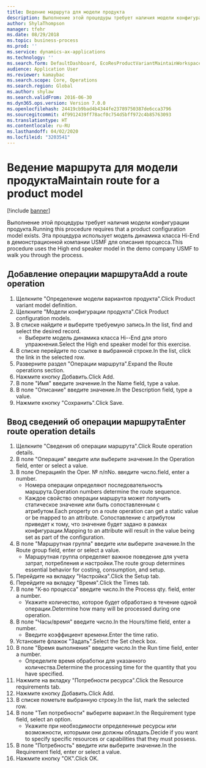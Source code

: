 ```yaml
---
title: Ведение маршрута для модели продукта
description: Выполнение этой процедуры требует наличия модели конфигурации продукта.
author: ShylaThompson
manager: tfehr
ms.date: 08/29/2018
ms.topic: business-process
ms.prod: ''
ms.service: dynamics-ax-applications
ms.technology: ''
ms.search.form: DefaultDashboard, EcoResProductVariantMaintainWorkspace, PCProductConfigurationModelListPage, PCProductConfigurationModelDetails, PCRouteOperationDetails, WrkCtrCapabilityLookUp
audience: Application User
ms.reviewer: kamaybac
ms.search.scope: Core, Operations
ms.search.region: Global
ms.author: shylaw
ms.search.validFrom: 2016-06-30
ms.dyn365.ops.version: Version 7.0.0
ms.openlocfilehash: 24419cb9bad4b4344fe23789750387de6cca3796
ms.sourcegitcommit: 4f9912439ff78acf0c754d5bff972c4b85763093
ms.translationtype: HT
ms.contentlocale: ru-RU
ms.lasthandoff: 04/02/2020
ms.locfileid: "3203541"
---
```

# <a name="maintain-route-for-a-product-model"></a><span data-ttu-id="7dde7-103">Ведение маршрута для модели продукта</span><span class="sxs-lookup"><span data-stu-id="7dde7-103">Maintain route for a product model</span></span>

[!include [banner](../../includes/banner.md)]

<span data-ttu-id="7dde7-104">Выполнение этой процедуры требует наличия модели конфигурации продукта.</span><span class="sxs-lookup"><span data-stu-id="7dde7-104">Running this procedure requires that a product configuration model exists.</span></span> <span data-ttu-id="7dde7-105">Эта процедура использует модель динамика класса Hi-End в демонстрационной компании USMF для описания процесса.</span><span class="sxs-lookup"><span data-stu-id="7dde7-105">This procedure uses the High end speaker model in the demo company USMF to walk you through the process.</span></span>


## <a name="add-a-route-operation"></a><span data-ttu-id="7dde7-106">Добавление операции маршрута</span><span class="sxs-lookup"><span data-stu-id="7dde7-106">Add a route operation</span></span>
1. <span data-ttu-id="7dde7-107">Щелкните "Определение модели вариантов продукта".</span><span class="sxs-lookup"><span data-stu-id="7dde7-107">Click Product variant model definition.</span></span>
2. <span data-ttu-id="7dde7-108">Щелкните "Модели конфигурации продукта".</span><span class="sxs-lookup"><span data-stu-id="7dde7-108">Click Product configuration models.</span></span>
3. <span data-ttu-id="7dde7-109">В списке найдите и выберите требуемую запись.</span><span class="sxs-lookup"><span data-stu-id="7dde7-109">In the list, find and select the desired record.</span></span>
    * <span data-ttu-id="7dde7-110">Выберите модель динамика класса Hi--End для этого упражнения.</span><span class="sxs-lookup"><span data-stu-id="7dde7-110">Select the High end speaker model for this exercise.</span></span>  
4. <span data-ttu-id="7dde7-111">В списке перейдите по ссылке в выбранной строке.</span><span class="sxs-lookup"><span data-stu-id="7dde7-111">In the list, click the link in the selected row.</span></span>
5. <span data-ttu-id="7dde7-112">Разверните раздел "Операции маршрута".</span><span class="sxs-lookup"><span data-stu-id="7dde7-112">Expand the Route operations section.</span></span>
6. <span data-ttu-id="7dde7-113">Нажмите кнопку Добавить.</span><span class="sxs-lookup"><span data-stu-id="7dde7-113">Click Add.</span></span>
7. <span data-ttu-id="7dde7-114">В поле "Имя" введите значение.</span><span class="sxs-lookup"><span data-stu-id="7dde7-114">In the Name field, type a value.</span></span>
8. <span data-ttu-id="7dde7-115">В поле "Описание" введите значение.</span><span class="sxs-lookup"><span data-stu-id="7dde7-115">In the Description field, type a value.</span></span>
9. <span data-ttu-id="7dde7-116">Нажмите кнопку "Сохранить".</span><span class="sxs-lookup"><span data-stu-id="7dde7-116">Click Save.</span></span>

## <a name="enter-route-operation-details"></a><span data-ttu-id="7dde7-117">Ввод сведений об операции маршрута</span><span class="sxs-lookup"><span data-stu-id="7dde7-117">Enter route operation details</span></span>
1. <span data-ttu-id="7dde7-118">Щелкните "Сведения об операции маршрута".</span><span class="sxs-lookup"><span data-stu-id="7dde7-118">Click Route operation details.</span></span>
2. <span data-ttu-id="7dde7-119">В поле "Операция" введите или выберите значение.</span><span class="sxs-lookup"><span data-stu-id="7dde7-119">In the Operation field, enter or select a value.</span></span>
3. <span data-ttu-id="7dde7-120">В поле Операция</span><span class="sxs-lookup"><span data-stu-id="7dde7-120">In the Oper.</span></span> <span data-ttu-id="7dde7-121">№ п/п</span><span class="sxs-lookup"><span data-stu-id="7dde7-121">No.</span></span> <span data-ttu-id="7dde7-122">введите число.</span><span class="sxs-lookup"><span data-stu-id="7dde7-122">field, enter a number.</span></span>
    * <span data-ttu-id="7dde7-123">Номера операции определяют последовательность маршрута.</span><span class="sxs-lookup"><span data-stu-id="7dde7-123">Operation numbers determine the route sequence.</span></span>  
    * <span data-ttu-id="7dde7-124">Каждое свойство операции маршрута может получить статическое значение или быть сопоставленным с атрибутом.</span><span class="sxs-lookup"><span data-stu-id="7dde7-124">Each property on a route operation can get a static value or be mapped to an attribute.</span></span> <span data-ttu-id="7dde7-125">Сопоставление с атрибутом приведет к тому, что значение будет задано в рамках конфигурации.</span><span class="sxs-lookup"><span data-stu-id="7dde7-125">Mapping to an attribute will result in the value being set as part of the configuration.</span></span>  
4. <span data-ttu-id="7dde7-126">В поле "Маршрутная группа" введите или выберите значение.</span><span class="sxs-lookup"><span data-stu-id="7dde7-126">In the Route group field, enter or select a value.</span></span>
    * <span data-ttu-id="7dde7-127">Маршрутная группа определяет важное поведение для учета затрат, потребления и настройки.</span><span class="sxs-lookup"><span data-stu-id="7dde7-127">The route group determines essential behavior for costing, consumption, and setup.</span></span>  
5. <span data-ttu-id="7dde7-128">Перейдите на вкладку "Настройка".</span><span class="sxs-lookup"><span data-stu-id="7dde7-128">Click the Setup tab.</span></span>
6. <span data-ttu-id="7dde7-129">Перейдите на вкладку "Время".</span><span class="sxs-lookup"><span data-stu-id="7dde7-129">Click the Times tab.</span></span>
7. <span data-ttu-id="7dde7-130">В поле "К-во процесса" введите число.</span><span class="sxs-lookup"><span data-stu-id="7dde7-130">In the Process qty. field, enter a number.</span></span>
    * <span data-ttu-id="7dde7-131">Укажите количество, которое будет обработано в течение одной операции.</span><span class="sxs-lookup"><span data-stu-id="7dde7-131">Determine how many will be processed during one operation.</span></span>  
8. <span data-ttu-id="7dde7-132">В поле "Часы/время" введите число.</span><span class="sxs-lookup"><span data-stu-id="7dde7-132">In the Hours/time field, enter a number.</span></span>
    * <span data-ttu-id="7dde7-133">Введите коэффициент времени.</span><span class="sxs-lookup"><span data-stu-id="7dde7-133">Enter the time ratio.</span></span>  
9. <span data-ttu-id="7dde7-134">Установите флажок "Задать".</span><span class="sxs-lookup"><span data-stu-id="7dde7-134">Select the Set check box.</span></span>
10. <span data-ttu-id="7dde7-135">В поле "Время выполнения" введите число.</span><span class="sxs-lookup"><span data-stu-id="7dde7-135">In the Run time field, enter a number.</span></span>
    * <span data-ttu-id="7dde7-136">Определите время обработки для указанного количества.</span><span class="sxs-lookup"><span data-stu-id="7dde7-136">Determine the processing time for the quantity that you have specified.</span></span>  
11. <span data-ttu-id="7dde7-137">Нажмите на вкладку "Потребности ресурса".</span><span class="sxs-lookup"><span data-stu-id="7dde7-137">Click the Resource requirements tab.</span></span>
12. <span data-ttu-id="7dde7-138">Нажмите кнопку Добавить.</span><span class="sxs-lookup"><span data-stu-id="7dde7-138">Click Add.</span></span>
13. <span data-ttu-id="7dde7-139">В списке пометьте выбранную строку.</span><span class="sxs-lookup"><span data-stu-id="7dde7-139">In the list, mark the selected row.</span></span>
14. <span data-ttu-id="7dde7-140">В поле "Тип потребности" выберите вариант.</span><span class="sxs-lookup"><span data-stu-id="7dde7-140">In the Requirement type field, select an option.</span></span>
    * <span data-ttu-id="7dde7-141">Укажите при необходимости определенные ресурсы или возможности, которыми они должны обладать.</span><span class="sxs-lookup"><span data-stu-id="7dde7-141">Decide if you want to specify specific resources or capabilities that they must possess.</span></span>  
15. <span data-ttu-id="7dde7-142">В поле "Потребность" введите или выберите значение.</span><span class="sxs-lookup"><span data-stu-id="7dde7-142">In the Requirement field, enter or select a value.</span></span>
16. <span data-ttu-id="7dde7-143">Нажмите кнопку "OК".</span><span class="sxs-lookup"><span data-stu-id="7dde7-143">Click OK.</span></span>

